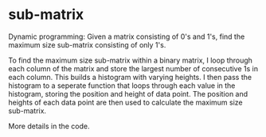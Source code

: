 # sub-matrix
Dynamic programming: Given a matrix consisting of 0's and 1's, find the maximum size sub-matrix consisting of only 1's.

To find the maximum size sub-matrix within a binary matrix, I loop through each column of the matrix and store the largest number of consecutive 1s in each column. This builds a histogram with varying heights. I then pass the histogram to a seperate function that loops through each value in the histogram, storing the position and height of data point. The position and heights of each data point are then used to calculate the maximum size sub-matrix. 

More details in the code.
